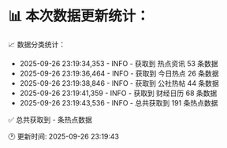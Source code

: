 📊 本次数据更新统计：
==========================

📈 数据分类统计：
- 2025-09-26 23:19:34,353 - INFO - 获取到 热点资讯 53 条数据
- 2025-09-26 23:19:36,464 - INFO - 获取到 今日热点 26 条数据
- 2025-09-26 23:19:38,846 - INFO - 获取到 公社热帖 44 条数据
- 2025-09-26 23:19:41,359 - INFO - 获取到 财经日历 68 条数据
- 2025-09-26 23:19:43,536 - INFO - 总共获取到 191 条热点数据

✅ 总共获取到 - 条热点数据

🕐 更新时间: 2025-09-26 23:19:43
